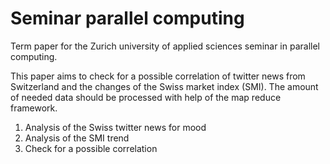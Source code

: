 Seminar parallel computing
==========================

Term paper for the Zurich university of applied sciences seminar in parallel computing.

This paper aims to check for a possible correlation of twitter news from Switzerland and the changes of the Swiss market index (SMI).
The amount of needed data should be processed with help of the map reduce framework.

1. Analysis of the Swiss twitter news for mood
2. Analysis of the SMI trend
3. Check for a possible correlation
